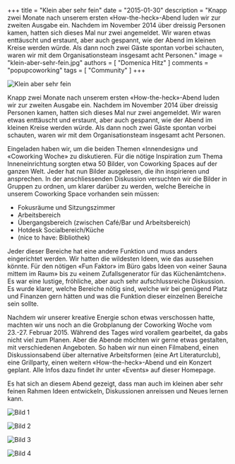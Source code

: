 +++
title = "Klein aber sehr fein"
date = "2015-01-30"
description = "Knapp zwei Monate nach unserem ersten «How-the-heck»-Abend luden wir zur zweiten Ausgabe ein. Nachdem im November 2014 über dreissig Personen kamen, hatten sich dieses Mal nur zwei angemeldet. Wir waren etwas enttäuscht und erstaunt, aber auch gespannt, wie der Abend im kleinen Kreise werden würde. Als dann noch zwei Gäste spontan vorbei schauten, waren wir mit dem  Organisationsteam insgesamt acht Personen."
image = "klein-aber-sehr-fein.jpg"
authors = [ "Domenica Hitz" ]
comments = "popupcoworking"
tags = [ "Community" ]
+++

![Klein aber sehr fein](klein-aber-sehr-fein.jpg)

<p class="lead">Knapp zwei Monate nach unserem ersten «How-the-heck»-Abend luden wir zur zweiten Ausgabe ein. Nachdem im November 2014 über dreissig Personen kamen, hatten sich dieses Mal nur zwei angemeldet. Wir waren etwas enttäuscht und erstaunt, aber auch gespannt, wie der Abend im kleinen Kreise werden würde. Als dann noch zwei Gäste spontan vorbei schauten, waren wir mit dem  Organisationsteam insgesamt acht Personen.</p>

Eingeladen haben wir, um die beiden Themen «Innendesign» und «Coworking Woche» zu diskutieren. Für die nötige Inspiration zum Thema Inneneinrichtung sorgten etwa 50 Bilder, von Coworking Spaces auf der ganzen Welt. Jeder hat nun Bilder ausgelesen, die ihn inspirieren und ansprechen. In der anschliessenden Diskussion versuchten wir die Bilder in Gruppen zu ordnen, um klarer darüber zu werden, welche Bereiche in unserem Coworking Space vorhanden sein müssen:

* Fokusräume und Sitzungszimmer
* Arbeitsbereich
* Übergangsbereich (zwischen Café/Bar und Arbeitsbereich)
* Hotdesk Socialbereich/Küche 
* (nice to have: Bibliothek)

Jeder dieser Bereiche hat eine andere Funktion und muss anders eingerichtet werden. Wir hatten die wildesten Ideen, wie das aussehen könnte. Für den nötigen «Fun Faktor» im Büro gabs Ideen von «einer Sauna mittem im Raum» bis zu «einem Zufallsgenerator für das Küchenämtchen». Es war eine lustige, fröhliche, aber auch sehr aufschlussreiche Diskussion. Es wurde klarer, welche Bereiche nötig sind, welche wir bei genügend Platz und Finanzen gern hätten und was die Funktion dieser einzelnen Bereiche sein sollte.

Nachdem wir unserer kreative Energie schon etwas verschossen hatte, machten wir uns noch an die Grobplanung der Coworking Woche vom 23.-27. Februar 2015. Während des Tages wird vorallem gearbeitet, da gabs nicht viel zum Planen. Aber die Abende möchten wir gerne etwas gestalten, mit verschiedenen Angeboten. So haben wir nun einen Filmabend, einen Diskussionsabend über alternative Arbeitsformen (eine Art Literaturclub), eine Grillparty, einen weitern «How-the-heck»-Abend und ein Konzert geplant. Alle Infos dazu findet ihr unter «Events» auf dieser Homepage.

Es hat sich an diesem Abend gezeigt, dass man auch im kleinen aber sehr feinen Rahmen Ideen entwickeln, Diskussionen anreissen und Neues lernen kann.

![Bild 1](image-1.jpg)

![Bild 2](image-2.jpg)

![Bild 3](image-3.jpg)

![Bild 4](image-4.jpg)